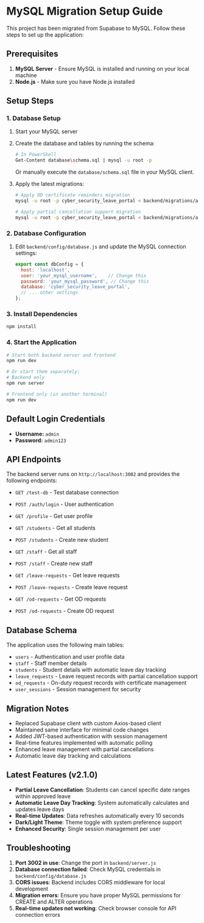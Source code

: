 # MySQL Migration Setup Guide

This project has been migrated from Supabase to MySQL. Follow these steps to set up the application:

## Prerequisites

1. **MySQL Server** - Ensure MySQL is installed and running on your local machine
2. **Node.js** - Make sure you have Node.js installed

## Setup Steps

### 1. Database Setup

1. Start your MySQL server
2. Create the database and tables by running the schema:
   ```bash
   # In PowerShell
   Get-Content database\schema.sql | mysql -u root -p
   ```
   Or manually execute the `database/schema.sql` file in your MySQL client.

3. Apply the latest migrations:
   ```bash
   # Apply OD certificate reminders migration
   mysql -u root -p cyber_security_leave_portal < backend/migrations/add_last_notification_date.sql
   
   # Apply partial cancellation support migration
   mysql -u root -p cyber_security_leave_portal < backend/migrations/add_partial_cancellation_fields.sql
   ```

### 2. Database Configuration

1. Edit `backend/config/database.js` and update the MySQL connection settings:
   ```javascript
   export const dbConfig = {
     host: 'localhost',
     user: 'your_mysql_username',    // Change this
     password: 'your_mysql_password', // Change this
     database: 'cyber_security_leave_portal',
     // ... other settings
   };
   ```

### 3. Install Dependencies

```bash
npm install
```

### 4. Start the Application

```bash
# Start both backend server and frontend
npm run dev

# Or start them separately:
# Backend only
npm run server

# Frontend only (in another terminal)
npm run dev
```

## Default Login Credentials

- **Username:** `admin`
- **Password:** `admin123`

## API Endpoints

The backend server runs on `http://localhost:3002` and provides the following endpoints:

- `GET /test-db` - Test database connection

- `POST /auth/login` - User authentication
- `GET /profile` - Get user profile
- `GET /students` - Get all students
- `POST /students` - Create new student
- `GET /staff` - Get all staff
- `POST /staff` - Create new staff
- `GET /leave-requests` - Get leave requests
- `POST /leave-requests` - Create leave request
- `GET /od-requests` - Get OD requests
- `POST /od-requests` - Create OD request

## Database Schema

The application uses the following main tables:
- `users` - Authentication and user profile data
- `staff` - Staff member details  
- `students` - Student details with automatic leave day tracking
- `leave_requests` - Leave request records with partial cancellation support
- `od_requests` - On-duty request records with certificate management
- `user_sessions` - Session management for security

## Migration Notes

- Replaced Supabase client with custom Axios-based client
- Maintained same interface for minimal code changes
- Added JWT-based authentication with session management
- Real-time features implemented with automatic polling
- Enhanced leave management with partial cancellations
- Automatic leave day tracking and calculations

## Latest Features (v2.1.0)

- **Partial Leave Cancellation**: Students can cancel specific date ranges within approved leave
- **Automatic Leave Day Tracking**: System automatically calculates and updates leave days
- **Real-time Updates**: Data refreshes automatically every 10 seconds
- **Dark/Light Theme**: Theme toggle with system preference support
- **Enhanced Security**: Single session management per user

## Troubleshooting

1. **Port 3002 in use**: Change the port in `backend/server.js`
2. **Database connection failed**: Check MySQL credentials in `backend/config/database.js`
3. **CORS issues**: Backend includes CORS middleware for local development
4. **Migration errors**: Ensure you have proper MySQL permissions for CREATE and ALTER operations
5. **Real-time updates not working**: Check browser console for API connection errors
